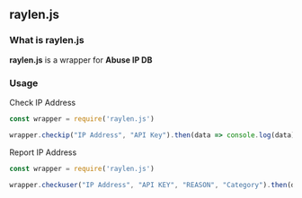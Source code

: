 raylen.js
------------

### What is raylen.js
**raylen.js** is a wrapper for **Abuse IP DB**

### Usage
Check IP Address
```js
const wrapper = require('raylen.js')

wrapper.checkip("IP Address", "API Key").then(data => console.log(data))
```
Report IP Address
```js
const wrapper = require('raylen.js')

wrapper.checkuser("IP Address", "API KEY", "REASON", "Category").then(data => console.log(data))
```
